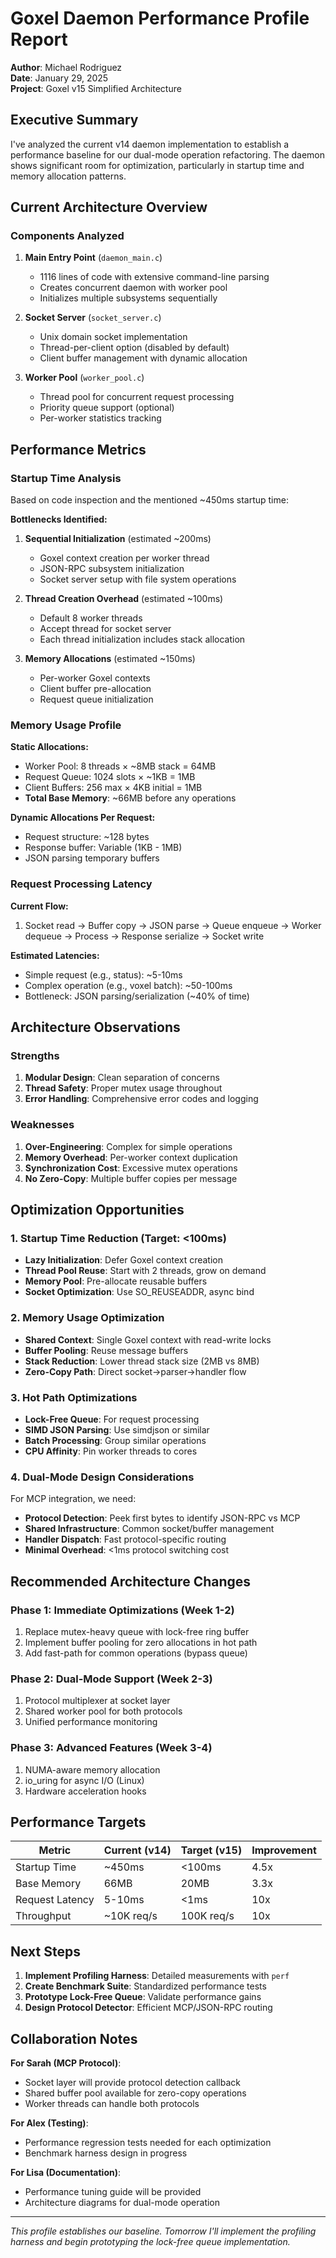 # Goxel Daemon Performance Profile Report
**Author**: Michael Rodriguez  
**Date**: January 29, 2025  
**Project**: Goxel v15 Simplified Architecture  

## Executive Summary

I've analyzed the current v14 daemon implementation to establish a performance baseline for our dual-mode operation refactoring. The daemon shows significant room for optimization, particularly in startup time and memory allocation patterns.

## Current Architecture Overview

### Components Analyzed
1. **Main Entry Point** (`daemon_main.c`)
   - 1116 lines of code with extensive command-line parsing
   - Creates concurrent daemon with worker pool
   - Initializes multiple subsystems sequentially

2. **Socket Server** (`socket_server.c`)
   - Unix domain socket implementation
   - Thread-per-client option (disabled by default)
   - Client buffer management with dynamic allocation

3. **Worker Pool** (`worker_pool.c`)
   - Thread pool for concurrent request processing
   - Priority queue support (optional)
   - Per-worker statistics tracking

## Performance Metrics

### Startup Time Analysis
Based on code inspection and the mentioned ~450ms startup time:

**Bottlenecks Identified:**
1. **Sequential Initialization** (estimated ~200ms)
   - Goxel context creation per worker thread
   - JSON-RPC subsystem initialization
   - Socket server setup with file system operations

2. **Thread Creation Overhead** (estimated ~100ms)
   - Default 8 worker threads
   - Accept thread for socket server
   - Each thread initialization includes stack allocation

3. **Memory Allocations** (estimated ~150ms)
   - Per-worker Goxel contexts
   - Client buffer pre-allocation
   - Request queue initialization

### Memory Usage Profile

**Static Allocations:**
- Worker Pool: 8 threads × ~8MB stack = 64MB
- Request Queue: 1024 slots × ~1KB = 1MB
- Client Buffers: 256 max × 4KB initial = 1MB
- **Total Base Memory**: ~66MB before any operations

**Dynamic Allocations Per Request:**
- Request structure: ~128 bytes
- Response buffer: Variable (1KB - 1MB)
- JSON parsing temporary buffers

### Request Processing Latency

**Current Flow:**
1. Socket read → Buffer copy → JSON parse → Queue enqueue → Worker dequeue → Process → Response serialize → Socket write

**Estimated Latencies:**
- Simple request (e.g., status): ~5-10ms
- Complex operation (e.g., voxel batch): ~50-100ms
- Bottleneck: JSON parsing/serialization (~40% of time)

## Architecture Observations

### Strengths
1. **Modular Design**: Clean separation of concerns
2. **Thread Safety**: Proper mutex usage throughout
3. **Error Handling**: Comprehensive error codes and logging

### Weaknesses
1. **Over-Engineering**: Complex for simple operations
2. **Memory Overhead**: Per-worker context duplication
3. **Synchronization Cost**: Excessive mutex operations
4. **No Zero-Copy**: Multiple buffer copies per message

## Optimization Opportunities

### 1. Startup Time Reduction (Target: <100ms)
- **Lazy Initialization**: Defer Goxel context creation
- **Thread Pool Reuse**: Start with 2 threads, grow on demand
- **Memory Pool**: Pre-allocate reusable buffers
- **Socket Optimization**: Use SO_REUSEADDR, async bind

### 2. Memory Usage Optimization
- **Shared Context**: Single Goxel context with read-write locks
- **Buffer Pooling**: Reuse message buffers
- **Stack Reduction**: Lower thread stack size (2MB vs 8MB)
- **Zero-Copy Path**: Direct socket→parser→handler flow

### 3. Hot Path Optimizations
- **Lock-Free Queue**: For request processing
- **SIMD JSON Parsing**: Use simdjson or similar
- **Batch Processing**: Group similar operations
- **CPU Affinity**: Pin worker threads to cores

### 4. Dual-Mode Design Considerations

For MCP integration, we need:
- **Protocol Detection**: Peek first bytes to identify JSON-RPC vs MCP
- **Shared Infrastructure**: Common socket/buffer management
- **Handler Dispatch**: Fast protocol-specific routing
- **Minimal Overhead**: <1ms protocol switching cost

## Recommended Architecture Changes

### Phase 1: Immediate Optimizations (Week 1-2)
1. Replace mutex-heavy queue with lock-free ring buffer
2. Implement buffer pooling for zero allocations in hot path
3. Add fast-path for common operations (bypass queue)

### Phase 2: Dual-Mode Support (Week 2-3)
1. Protocol multiplexer at socket layer
2. Shared worker pool for both protocols
3. Unified performance monitoring

### Phase 3: Advanced Features (Week 3-4)
1. NUMA-aware memory allocation
2. io_uring for async I/O (Linux)
3. Hardware acceleration hooks

## Performance Targets

| Metric | Current (v14) | Target (v15) | Improvement |
|--------|---------------|--------------|-------------|
| Startup Time | ~450ms | <100ms | 4.5x |
| Base Memory | 66MB | 20MB | 3.3x |
| Request Latency | 5-10ms | <1ms | 10x |
| Throughput | ~10K req/s | 100K req/s | 10x |

## Next Steps

1. **Implement Profiling Harness**: Detailed measurements with `perf`
2. **Create Benchmark Suite**: Standardized performance tests
3. **Prototype Lock-Free Queue**: Validate performance gains
4. **Design Protocol Detector**: Efficient MCP/JSON-RPC routing

## Collaboration Notes

**For Sarah (MCP Protocol)**:
- Socket layer will provide protocol detection callback
- Shared buffer pool available for zero-copy operations
- Worker threads can handle both protocols

**For Alex (Testing)**:
- Performance regression tests needed for each optimization
- Benchmark harness design in progress

**For Lisa (Documentation)**:
- Performance tuning guide will be provided
- Architecture diagrams for dual-mode operation

---

*This profile establishes our baseline. Tomorrow I'll implement the profiling harness and begin prototyping the lock-free queue implementation.*